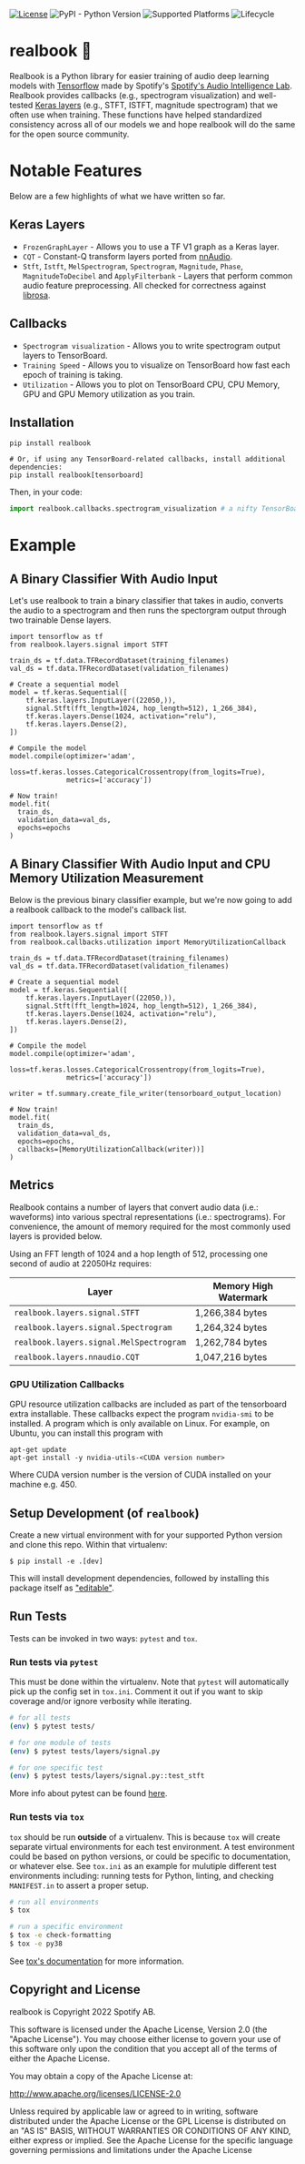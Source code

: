 [![License](https://img.shields.io/badge/License-Apache_2.0-blue.svg)](https://opensource.org/licenses/Apache-2.0)
![PyPI - Python Version](https://img.shields.io/pypi/pyversions/realbook)
![Supported Platforms](https://img.shields.io/badge/platforms-macOS%20%7C%20Windows%20%7C%20Linux-green)
![Lifecycle](https://img.shields.io/badge/lifecycle-production-1ed760.svg)


# realbook 📒

Realbook is a Python library for easier training of audio deep learning models with [Tensorflow](https://tensorflow.org) made by Spotify's [Spotify's Audio Intelligence Lab](https://research.atspotify.com/audio-intelligence/). Realbook provides callbacks (e.g., spectrogram visualization) and well-tested [Keras layers](https://keras.io/api/layers/) (e.g., STFT, ISTFT, magnitude spectrogram) that we often use when training. These functions have helped standardized consistency across all of our models we and hope realbook will do the same for the open source community.

# Notable Features

Below are a few highlights of what we have written so far.

## Keras Layers

- `FrozenGraphLayer` - Allows you to use a TF V1 graph as a Keras layer.
- `CQT` - Constant-Q transform layers ported from [nnAudio](https://kinwaicheuk.github.io/nnAudio/index.html).
- `Stft`, `Istft`, `MelSpectrogram`, `Spectrogram`, `Magnitude`, `Phase`, `MagnitudeToDecibel` and `ApplyFilterbank` - Layers that perform common audio feature preprocessing. All checked for correctness against [librosa](https://librosa.org/).

## Callbacks

- `Spectrogram visualization` - Allows you to write spectrogram output layers to TensorBoard.
- `Training Speed` - Allows you to visualize on TensorBoard how fast each epoch of training is taking.
- `Utilization` - Allows you to plot on TensorBoard CPU, CPU Memory, GPU and GPU Memory utilization as you train.

## Installation

```shell
pip install realbook

# Or, if using any TensorBoard-related callbacks, install additional dependencies:
pip install realbook[tensorboard]
```

Then, in your code:

```python
import realbook.callbacks.spectrogram_visualization # a nifty TensorBoard callback
```

# Example

## A Binary Classifier With Audio Input

Let's use realbook to train a binary classifier that takes in audio, converts the audio to a spectrogram and then 
runs the spectorgram output through two trainable Dense layers.

```python3
import tensorflow as tf
from realbook.layers.signal import STFT

train_ds = tf.data.TFRecordDataset(training_filenames)
val_ds = tf.data.TFRecordDataset(validation_filenames)

# Create a sequential model
model = tf.keras.Sequential([
    tf.keras.layers.InputLayer((22050,)),
    signal.Stft(fft_length=1024, hop_length=512), 1_266_384),
    tf.keras.layers.Dense(1024, activation="relu"),
    tf.keras.layers.Dense(2),
])

# Compile the model
model.compile(optimizer='adam',
              loss=tf.keras.losses.CategoricalCrossentropy(from_logits=True),
              metrics=['accuracy'])

# Now train!
model.fit(
  train_ds,
  validation_data=val_ds,
  epochs=epochs
)
```

## A Binary Classifier With Audio Input and CPU Memory Utilization Measurement

Below is the previous binary classifier example, but we're now going to add a realbook
callback to the model's callback list.

```python3
import tensorflow as tf
from realbook.layers.signal import STFT
from realbook.callbacks.utilization import MemoryUtilizationCallback

train_ds = tf.data.TFRecordDataset(training_filenames)
val_ds = tf.data.TFRecordDataset(validation_filenames)

# Create a sequential model
model = tf.keras.Sequential([
    tf.keras.layers.InputLayer((22050,)),
    signal.Stft(fft_length=1024, hop_length=512), 1_266_384),
    tf.keras.layers.Dense(1024, activation="relu"),
    tf.keras.layers.Dense(2),
])

# Compile the model
model.compile(optimizer='adam',
              loss=tf.keras.losses.CategoricalCrossentropy(from_logits=True),
              metrics=['accuracy'])

writer = tf.summary.create_file_writer(tensorboard_output_location)

# Now train!
model.fit(
  train_ds,
  validation_data=val_ds,
  epochs=epochs,
  callbacks=[MemoryUtilizationCallback(writer))]
)
```

## Metrics

Realbook contains a number of layers that convert audio data (i.e.: waveforms)
into various spectral representations (i.e.: spectrograms). For convenience, the amount of memory
required for the most commonly used layers is provided below.

Using an FFT length of 1024 and a hop length of 512, processing one second of audio at 22050Hz requires:

| Layer                                                   | Memory High Watermark |
| ------------------------------------------------------- | --------------------- |
| `realbook.layers.signal.STFT`                           | 1,266,384 bytes       |
| `realbook.layers.signal.Spectrogram`                    | 1,264,324 bytes       |
| `realbook.layers.signal.MelSpectrogram`                 | 1,262,784 bytes       |
| `realbook.layers.nnaudio.CQT`                           | 1,047,216 bytes       |

### GPU Utilization Callbacks

GPU resource utilization callbacks are included as part of the tensorboard extra installable.
These callbacks expect the program `nvidia-smi` to be installed. A program which is only
available on Linux. For example, on Ubuntu, you can install this program with

```shell
apt-get update
apt-get install -y nvidia-utils-<CUDA version number>
```

Where CUDA version number is the version of CUDA installed on your machine e.g. 450.

## Setup Development (of `realbook`)

Create a new virtual environment with for your supported Python version and clone this repo. Within that virtualenv:

```shell
$ pip install -e .[dev]
```

This will install development dependencies, followed by installing this package itself as ["editable"](https://pip.pypa.io/en/stable/reference/pip_install/#editable-installs).

## Run Tests

Tests can be invoked in two ways: `pytest` and `tox`.

### Run tests via `pytest`

This must be done within the virtualenv. Note that `pytest` will automatically pick up the config set in `tox.ini`. Comment it out if you want to skip coverage and/or ignore verbosity while iterating.

```sh
# for all tests
(env) $ pytest tests/

# for one module of tests
(env) $ pytest tests/layers/signal.py

# for one specific test
(env) $ pytest tests/layers/signal.py::test_stft
```

More info about pytest can be found [here](https://docs.pytest.org/en/latest/).

### Run tests via `tox`

`tox` should be run **outside** of a virtualenv. This is because `tox` will create separate virtual environments for each test environment. A test environment could be based on python versions, or could be specific to documentation, or whatever else. See `tox.ini` as an example for mulutiple different test environments including: running tests for Python, linting, and checking `MANIFEST.in` to assert a proper setup.

```sh
# run all environments
$ tox

# run a specific environment
$ tox -e check-formatting
$ tox -e py38
```

See [tox's documentation](https://tox.readthedocs.io/en/latest/) for more information.

## Copyright and License
realbook is Copyright 2022 Spotify AB.

This software is licensed under the Apache License, Version 2.0 (the "Apache License"). You may choose either license to govern your use of this software only upon the condition that you accept all of the terms of either the Apache License.

You may obtain a copy of the Apache License at:

http://www.apache.org/licenses/LICENSE-2.0

Unless required by applicable law or agreed to in writing, software distributed under the Apache License or the GPL License is distributed on an "AS IS" BASIS, WITHOUT WARRANTIES OR CONDITIONS OF ANY KIND, either express or implied. See the Apache License for the specific language governing permissions and limitations under the Apache License
